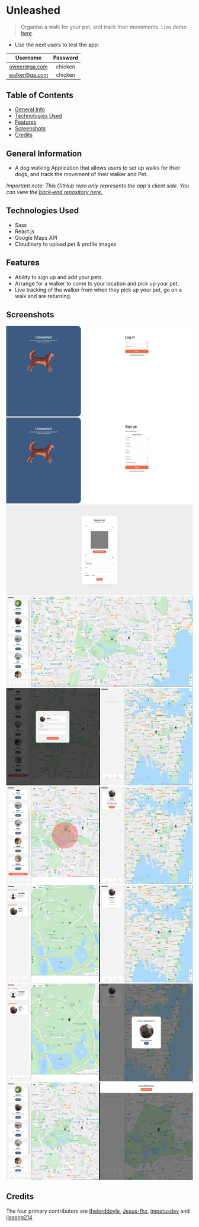 # Unleashed
> Organise a walk for your pet, and track their movements.
> Live demo [_here_](https://unleashed-client.netlify.app). 

- Use the next users to test the app:

| **Username** | **Password** |
|:------------:|:------------:|
|owner@ga.com  |   chicken    |
|walker@ga.com |   chicken    |

## Table of Contents
* [General Info](#general-information)
* [Technologies Used](#technologies-used)
* [Features](#features)
* [Screenshots](#screenshots)
* [Credits](#credits)
<!-- * [License](#license) -->

## General Information
- A dog walking Application that allows users to set up walks for 
their dogs, and track the movement of their walker and Pet. 

*Important note: This GitHub repo only represents the app's client side. You can view the [back-end repository here.](https://github.com/Jesus-fhz/unleashed-server)*
## Technologies Used
- Sass
- React.js
- Google Maps API
- Cloudinary to upload pet & profile images

## Features
- Ability to sign up and add your pets. 
- Arrange for a walker to come to your location and pick up your pet. 
- Live tracking of the walker from when they pick up your pet, go on a walk and are returning. 

## Screenshots
![](images/login.png)
![](images/signup.png)
![](images/addpet.png)
![](images/home.png)
![](images/organisewalk.png)
![](images/looking-walker.png)
![](images/walker-found.png)
![](images/tracking-walker.png)
![](images/finish-walk.png)



## Credits
The four primary contributors are [thelorddoyle](https://github.com/thelorddoyle/), [Jesus-fhz](https://github.com/Jesus-fhz), [impetusdev](https://github.com/impetusdev) and [jiasong214](https://github.com/jiasong214)
